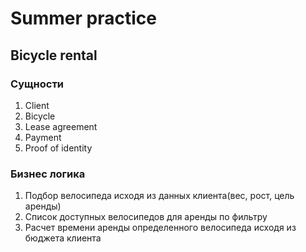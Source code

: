 # Summer practice

## Bicycle rental
### Сущности
1. Client
2. Bicycle
3. Lease agreement
4. Payment
5. Proof of identity
### Бизнес логика
1. Подбор велосипеда исходя из данных клиента(вес, рост, цель аренды)
2. Список доступных велосипедов для аренды по фильтру
3. Расчет времени аренды определенного велосипеда исходя из бюджета клиента

